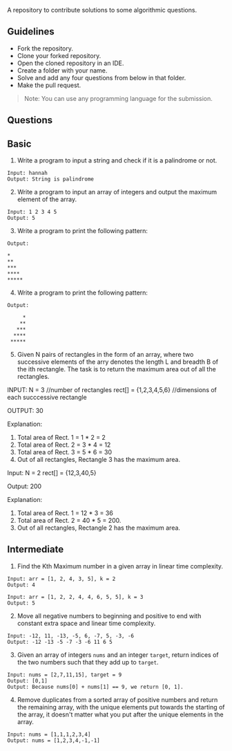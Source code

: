 
A repository to contribute solutions to some algorithmic questions.

## Guidelines

* Fork the repository.
* Clone your forked repository.
* Open the cloned repository in an IDE.
* Create a folder with your name.
* Solve and add any four questions from below in that folder.
* Make the pull request.

> Note: You can use any programming language for the submission.

## Questions

## Basic

1. Write a program to input a string and check if it is a palindrome or not.

```
Input: hannah
Output: String is palindrome
```

2. Write a program to input an array of integers and output the maximum element of the array.

```
Input: 1 2 3 4 5
Output: 5
```
3. Write a program to print the following pattern:

```
Output:

*
**
***
****
*****
```

4. Write a program to print the following pattern:

```
Output:

     *
    **
   ***
  ****
 *****
```

5. Given N  pairs of rectangles in the form of an array, where two successive elements of the arry denotes the length L and breadth B of the ith rectangle. 
The task is to return the maximum area out of all the rectangles.

INPUT:
N = 3 //number of rectangles
rect[] = {1,2,3,4,5,6} //dimensions of each succcessive rectangle

OUTPUT:
30

Explanation:
1. Total area of Rect. 1 = 1 * 2 = 2
2. Total area of Rect. 2 = 3 * 4 = 12
3. Total area of Rect. 3 = 5 * 6 = 30
4. Out of all rectangles, Rectangle 3 has the maximum area.

Input:
N = 2
rect[] = {12,3,40,5} 

Output:
200

Explanation:
1. Total area of Rect. 1 = 12 * 3 = 36
2. Total area of Rect. 2 = 40 * 5 = 200. 
3. Out of all rectangles, Rectangle 2 has the maximum area.



## Intermediate 

1. Find the Kth Maximum number in a given array in linear time complexity.
```
Input: arr = [1, 2, 4, 3, 5], k = 2
Output: 4

Input: arr = [1, 2, 2, 4, 4, 6, 5, 5], k = 3
Output: 5
```

2. Move all negative numbers to beginning and positive to end with constant 
extra space and linear time complexity.
```
Input: -12, 11, -13, -5, 6, -7, 5, -3, -6
Output: -12 -13 -5 -7 -3 -6 11 6 5
```

3. Given an array of integers ``nums`` and an integer ``target``, return indices of the two numbers such that they add up to ``target``.

```
Input: nums = [2,7,11,15], target = 9
Output: [0,1]
Output: Because nums[0] + nums[1] == 9, we return [0, 1].
```

4. Remove duplicates from a sorted array of positive numbers and return the remaining array, with the unique elements put towards the starting of the array, it doesn't matter what you put after the unique elements in the array.

```
Input: nums = [1,1,1,2,3,4]
Output: nums = [1,2,3,4,-1,-1]
```

